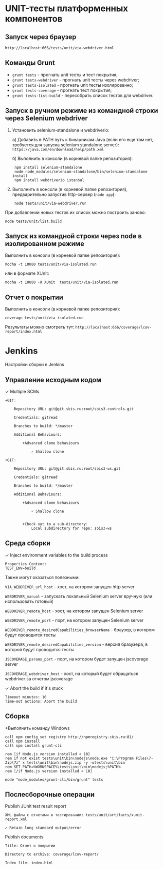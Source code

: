 # UNIT-тесты платформенных компонентов

## Запуск через браузер

`http://localhost:666/tests/unit/via-webdriver.html`

## Команды Grunt
- `grunt tests` - прогнать unit тесты и тест покрытия;
- `grunt tests-webdriver` - прогнать unit тесты через webdriver;
- `grunt tests-isolated` - прогнать unit тесты изолированно;
- `grunt tests-coverage` - прогнать тест покрытия;
- `grunt tests-list-build` - пересобрать список тестов для webdriver.

## Запуск в ручном режиме из командной строки через Selenium webdriver
1. Установить selenium-standalone и webdriverio:

    a) Добавить в PATH путь к бинарникам Java (если его еще там нет, требуется для запуска selenium standalone server): `https://java.com/en/download/help/path.xml`

    б) Выполнить в консоли (в корневой папке репозитория):

        npm install selenium-standalone
        node node_modules/selenium-standalone/bin/selenium-standalone install
        npm install webdriverio istanbul

2. Выполнить в консоли (в корневой папке репозитория), предварительно запустив http-сервер (`node app`):

        node tests/unit/via-webdriver.run

При добавлении новых тестов их список можно построить заново:

    node tests/unit/list.build

## Запуск из командной строки через node в изолированном режиме
Выполнить в консоли (в корневой папке репозитория):

    mocha -t 10000 tests/unit/via-isolated.run

или в формате XUnit:

    mocha -t 10000 -R XUnit  tests/unit/via-isolated.run

## Отчет о покрытии
Выполнить в консоли (в корневой папке репозитория):

    coverage tests/unit/via-isolated.run

Результаты можно смотреть тут:
`http://localhost:666/coverage/lcov-report/index.html`

# Jenkins
Настройки сборки в Jenkins

## Управление исходным кодом
✓ Multiple SCMs

    +GIT:

        Repository URL: git@git.sbis.ru:root/sbis3-controls.git

        Credentials: gitread

        Branches to build: */master

        Additional Behaviours:

            +Advanced clone behaviours

                ✓ Shallow clone

    +GIT:

        Repository URL: git@git.sbis.ru:root/sbis3-ws.git

        Credentials: gitread

        Branches to build: */master

        Additional Behaviours:

            +Advanced clone behaviours

                ✓ Shallow clone


            +Check out to a sub-directory:
                Local subdirectory for repo: sbis3-ws

## Среда сборки
✓ Inject environment variables to the build process

    Properties Content:
    TEST_ENV=build

Также могут оказаться полезными:

`VIA_WEBDRIVER_url_host` - хост, на котором запущен http server

`WEBDRIVER_manual` - запускать локальный Selenium server вручную (или использовать готовый)

`WEBDRIVER_remote_host` - хост, на котором запущен Selenium server

`WEBDRIVER_remote_port` - порт, на котором запущен Selenium server

`WEBDRIVER_remote_desiredCapabilities_browserName` - браузер, в котором будут проводится тесты

`WEBDRIVER_remote_desiredCapabilities_version` - версия бразузера, в которой будут проводится тесты

`JSCOVERAGE_params_port` - порт, на котором будет запущен jscoverage server

`JSCOVERAGE_webdriver_host` - хост, на который будет обращаться webdriver за отчетом jscoverage


✓ Abort the build if it's stuck

    Timeout minutes: 10
    Time-out actions: Abort the build

## Сборка
+Выполнить команду Windows

    call npm config set registry http://npmregistry.sbis.ru:81/
    call npm install
    call npm install grunt-cli

    rem [if Node.js version installed < 10]
    rem if not exist tests\unit\bin\nodejs\node.exe "C:\Program Files\7-Zip\7z" x tests\unit\bin\nodejs.zip -y -otests\unit\bin
    rem SET PATH=%WORKSPACE%\tests\unit\bin\nodejs;%PATH%
    rem [/if Node.js version installed < 10]

    node "node_modules/grunt-cli/bin/grunt" tests

## Послесборочные операции
Publish JUnit test result report

    XML файлы с отчетами о тестировании: tests/unit/artifacts/xunit-report.xml

    ✓ Retain long standard output/error

Publish documents

    Title: Отчет о покрытии

    Directory to archive: coverage/lcov-report/

    Index file: index.html
